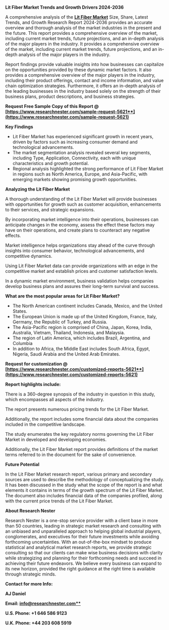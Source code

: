 ﻿**Lit Fiber Market Trends and Growth Drivers 2024-2036**

A comprehensive analysis of the [**Lit Fiber Market**](https://www.researchnester.com/reports/lit-fiber-market/5621) Size, Share, Latest Trends, and Growth Research Report 2024-2036 provides an accurate overview and thorough analysis of the market industries in the present and the future. This report provides a comprehensive overview of the market, including current market trends, future projections, and an in-depth analysis of the major players in the industry. It provides a comprehensive overview of the market, including current market trends, future projections, and an in-depth analysis of the major players in the industry.

Report findings provide valuable insights into how businesses can capitalize on the opportunities provided by these dynamic market factors. It also provides a comprehensive overview of the major players in the industry, including their product offerings, contact and income information, and value chain optimization strategies. Furthermore, it offers an in-depth analysis of the leading businesses in the industry based solely on the strength of their business plans, product descriptions, and business strategies. 

<a name="_hlk168048830"></a>**Request Free Sample Copy of this Report @ [https://www.researchnester.com/sample-request-5621**](https://www.researchnester.com/sample-request-5621)**

**Key Findings**

- Lit Fiber Market has experienced significant growth in recent years, driven by factors such as increasing consumer demand and technological advancements.
- The market segmentation analysis revealed several key segments, including Type, Application, Connectivity, each with unique characteristics and growth potential.
- Regional analysis highlighted the strong performance of Lit Fiber Market in regions such as North America, Europe, and Asia-Pacific, with emerging markets showing promising growth opportunities.

**Analyzing the Lit Fiber Market**

A thorough understanding of the Lit Fiber Market will provide businesses with opportunities for growth such as customer acquisition, enhancements to their services, and strategic expansions.

By incorporating market intelligence into their operations, businesses can anticipate changes in the economy, assess the effect these factors may have on their operations, and create plans to counteract any negative effects.

Market intelligence helps organizations stay ahead of the curve through insights into consumer behavior, technological advancements, and competitive dynamics.

Using Lit Fiber Market data can provide organizations with an edge in the competitive market and establish prices and customer satisfaction levels.

In a dynamic market environment, business validation helps companies develop business plans and assures their long-term survival and success.

**What are the most popular areas for Lit Fiber Market?**

- The North American continent includes Canada, Mexico, and the United States.
- The European Union is made up of the United Kingdom, France, Italy, Germany, the Republic of Turkey, and Russia.
- The Asia-Pacific region is comprised of China, Japan, Korea, India, Australia, Vietnam, Thailand, Indonesia, and Malaysia.
- The region of Latin America, which includes Brazil, Argentina, and Columbia
- In addition to Africa, the Middle East includes South Africa, Egypt, Nigeria, Saudi Arabia and the United Arab Emirates.

<a name="_hlk168048855"></a>**Request for customization @ [https://www.researchnester.com/customized-reports-5621**](https://www.researchnester.com/customized-reports-5621)**

**Report highlights include:**

There is a 360-degree synopsis of the industry in question in this study, which encompasses all aspects of the industry.

The report presents numerous pricing trends for the Lit Fiber Market.

Additionally, the report includes some financial data about the companies included in the competitive landscape.

The study enumerates the key regulatory norms governing the Lit Fiber Market in developed and developing economies.

Additionally, the Lit Fiber Market report provides definitions of the market terms referred to in the document for the sake of convenience. 

**Future Potential**

In the Lit Fiber Market research report, various primary and secondary sources are used to describe the methodology of conceptualizing the study. It has been discussed in the study what the scope of the report is and what elements it contains in terms of the growth spectrum of the Lit Fiber Market. The document also includes financial data of the companies profiled, along with the current price trends of the Lit Fiber Market. 

<a name="_hlk168048664"></a>**About Research Nester**

Research Nester is a one-stop service provider with a client base in more than 50 countries, leading in strategic market research and consulting with an unbiased and unparalleled approach to helping global industrial players, conglomerates, and executives for their future investments while avoiding forthcoming uncertainties. With an out-of-the-box mindset to produce statistical and analytical market research reports, we provide strategic consulting so that our clients can make wise business decisions with clarity while strategizing and planning for their forthcoming needs and succeed in achieving their future endeavors. We believe every business can expand to its new horizon, provided the right guidance at the right time is available through strategic minds.

**Contact for more Info:**

**AJ Daniel**

**Email: [info@researchnester.com**](mailto:info@researchnester.com)**

**U.S. Phone: +1 646 586 9123** 

**U.K. Phone: +44 203 608 5919**
